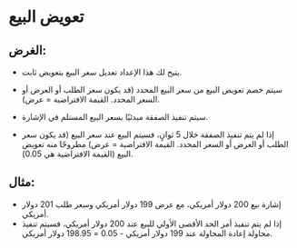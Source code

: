 # **تعويض البيع**

## الغرض:

- يتيح لك هذا الإعداد تعديل سعر البيع بتعويض ثابت.
- سيتم خصم تعويض البيع من سعر البيع المحدد (قد يكون سعر الطلب أو العرض أو السعر المحدد. القيمة الافتراضية = عرض).

- سيتم تنفيذ الصفقة مبدئيًا بسعر البيع المستلم في الإشارة.
- إذا لم يتم تنفيذ الصفقة خلال 5 ثوانٍ، فسيتم البيع عند سعر البيع (قد يكون سعر الطلب أو العرض أو السعر المحدد. القيمة الافتراضية = عرض) مطروحًا منه تعويض البيع (القيمة الافتراضية هي 0.05).

## مثال:

- إشارة بيع 200 دولار أمريكي، مع عرض 199 دولار أمريكي وسعر طلب 201 دولار أمريكي.
- إذا لم يتم تنفيذ أمر الحد الأقصى الأولي للبيع عند 200 دولار أمريكي، فسيتم تنفيذ محاولة إعادة المحاولة عند 199 دولار أمريكي - 0.05 = 198.95 دولار أمريكي.

